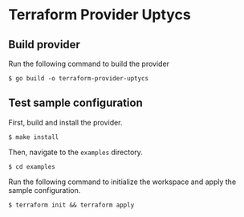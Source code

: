 # Terraform Provider Uptycs

## Build provider

Run the following command to build the provider

```shell
$ go build -o terraform-provider-uptycs
```

## Test sample configuration

First, build and install the provider.

```shell
$ make install
```

Then, navigate to the `examples` directory.

```shell
$ cd examples
```

Run the following command to initialize the workspace and apply the sample configuration.

```shell
$ terraform init && terraform apply
```
